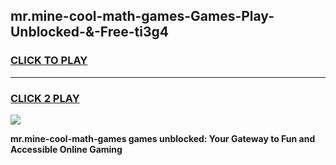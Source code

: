 
## mr.mine-cool-math-games-Games-Play-Unblocked-&-Free-ti3g4
<h3>
<a href="https://premium76.site?title=mr.mine-cool-math-games&ref=24A">CLICK TO PLAY</a></h3>
<hr>

<h3>
<a href="https://premium76.site?title=mr.mine-cool-math-games&ref=24A">CLICK 2 PLAY</a>
  
</h3>

<a href="https://premium76.site?title=mr.mine-cool-math-games&ref=24A"><img src="https://clearcache.store/games.png"></a>


**mr.mine-cool-math-games games unblocked: Your Gateway to Fun and Accessible Online Gaming**
